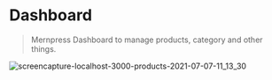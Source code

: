 # Dashboard
> Mernpress Dashboard to manage products, category and other things.

![screencapture-localhost-3000-products-2021-07-07-11_13_30](https://user-images.githubusercontent.com/49576577/124706370-bf7e5680-df14-11eb-8078-e18c7cdc405c.png)
